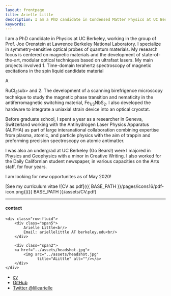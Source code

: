 ```yaml
---
layout: frontpage
title: Arielle Little
description: I am a PhD candidate in Condensed Matter Physics at UC Berkeley. 
keywords: 
---
```



I am a PhD candidate in Physics at UC Berkeley, working in the group of Prof. Joe Orenstein at Lawrence Berkeley National Laboratory. I specialize in symmetry-sensitive optical probes of quantum materials. My research focus is centered on magnetic materials and the development of state-of-the-art, modular optical techniques based on ultrafast lasers. My main projects involved 1. Time-domain terahertz spectroscopy of magnetic excitations in the spin liquid candidate material <p>&Alpha;<p>RuCl<sub>3</sub>sub> and 2. The development of a scanning birefrigence microscopy technique to study the magnetic phase transition and nematicity in the antiferromagnetic switching material, Fe<sub>1/3</sub>NbS<sub>2</sub>. I also developed the hardware to integrate a uniaxial strain device into an optical cryostat. 

Before graduate school, I spent a year as a researcher in Geneva, Switzerland working with the Antihydrogen Laser Physics Apparatus (ALPHA) as part of large interanational collaboration combining expertise from plasma, atomic, and particle physics with the aim of trappin and preforming precision spectroscopy on atomic antimatter. 

I was also an undergrad at UC Berkeley (Go Bears!) were I majored in Physics and Geophysics with a minor in Creative Writing. I also worked for the Daily Californian student newspaper, in various capacities on the Arts staff, for four years. 

I am looking for new opportunites as of May 2020!


[See my curriculum vitae ![CV as pdf]({{ BASE_PATH }}/pages/icons16/pdf-icon.png)]({{ BASE_PATH }}/assets/CV.pdf)<br/>


---


<div class="container">
<h4><a name="contact"></a>contact</h4>

    <div class="row-fluid">
        <div class="span5">
            Arielle Little<br/>
            Email: ariellelittle AT berkeley.edu<br/>
        </div>

        <div class="span2">
        <a href="../assets/headshot.jpg">
            <img src="../assets/headshot.jpg"
                  title="ALittle" alt=""/></a>
        </div>
    </div>
</div>

<div class="navbar">
  <div class="navbar-inner">
      <ul class="nav">
          <li><a href="{{ BASE_PATH }}/assets/CV.pdf">cv</a></li>
          <li><a href="https://github.com/ariellel118">GitHub</a></li>
          <li><a href="https://twitter.com/">Twitter @lillearielle</a></li>
      </ul>
  </div>
</div>